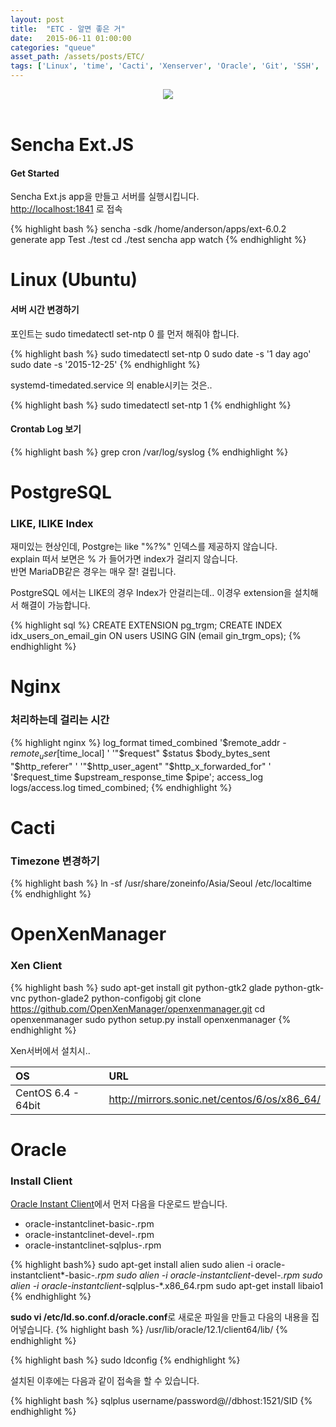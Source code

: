 ```yaml
---
layout: post
title:  "ETC - 알면 좋은 거"
date:   2015-06-11 01:00:00
categories: "queue"
asset_path: /assets/posts/ETC/
tags: ['Linux', 'time', 'Cacti', 'Xenserver', 'Oracle', 'Git', 'SSH', 'Sencha', 'Ext.JS']
---
```

<header>
    <img src="{{ page.asset_path }}rainbox.jpg" class="img-responsive img-rounded">
</header>

# Sencha Ext.JS

#### Get Started

Sencha Ext.js app을 만들고 서버를 실행시킵니다.<br>
[http://localhost:1841][http://localhost:1841] 로 접속 

{% highlight bash %}
sencha -sdk /home/anderson/apps/ext-6.0.2 generate app Test ./test
cd ./test
sencha app  watch
{% endhighlight %}


# Linux (Ubuntu)

#### 서버 시간 변경하기

포인트는 sudo timedatectl set-ntp 0 를 먼저 해줘야 합니다.<br>

{% highlight bash %}
sudo timedatectl set-ntp 0
sudo date -s '1 day ago'
sudo date -s '2015-12-25'
{% endhighlight %}

systemd-timedated.service 의 enable시키는 것은.. 

{% highlight bash %}
sudo timedatectl set-ntp 1
{% endhighlight %}

#### Crontab Log 보기

{% highlight bash %}
grep cron /var/log/syslog
{% endhighlight %}


# PostgreSQL

### LIKE, ILIKE Index

재미있는 현상인데, Postgre는 like "%?%" 인덱스를 제공하지 않습니다. <br>
explain 떠서 보면은 % 가 들어가면 index가 걸리지 않습니다.<br>
반면 MariaDB같은 경우는 매우 잘! 걸립니다.

PostgreSQL 에서는 LIKE의 경우 Index가 안걸리는데.. 이경우 extension을 설치해서 해결이 가능합니다.

{% highlight sql %}
CREATE EXTENSION pg_trgm;
CREATE INDEX idx_users_on_email_gin ON users USING GIN (email gin_trgm_ops);
{% endhighlight %}


# Nginx

### 처리하는데 걸리는 시간

{% highlight nginx %}
log_format timed_combined '$remote_addr - $remote_user [$time_local] '
            '"$request" $status $body_bytes_sent "$http_referer" '
            '"$http_user_agent" "$http_x_forwarded_for" '
            '$request_time $upstream_response_time $pipe';
access_log logs/access.log timed_combined;
{% endhighlight %}

# Cacti

### Timezone 변경하기

{% highlight bash %}
ln -sf /usr/share/zoneinfo/Asia/Seoul /etc/localtime
{% endhighlight %}

# OpenXenManager

### Xen Client

{% highlight bash %}
sudo apt-get install git python-gtk2 glade python-gtk-vnc python-glade2 python-configobj
git clone https://github.com/OpenXenManager/openxenmanager.git
cd openxenmanager
sudo python setup.py install
openxenmanager
{% endhighlight %}

Xen서버에서 설치시.. 

| OS | URL |
|:---|:----|
| CentOS 6.4 - 64bit | http://mirrors.sonic.net/centos/6/os/x86_64/ |


# Oracle

### Install Client

[Oracle Instant Client]에서 먼저 다음을 다운로드 받습니다.

* oracle-instantclinet-basic-.rpm
* oracle-instantclinet-devel-.rpm
* oracle-instantclinet-sqlplus-.rpm

{% highlight bash%}
sudo apt-get install alien
sudo alien -i oracle-instantclient*-basic-*.rpm
sudo alien -i oracle-instantclient*-devel-*.rpm
sudo alien -i oracle-instantclient*-sqlplus-*.x86_64.rpm
sudo apt-get install libaio1
{% endhighlight %}

**sudo vi /etc/ld.so.conf.d/oracle.conf**로 새로운 파일을 만들고 다음의 내용을 집어넣습니다.
{% highlight bash %}
/usr/lib/oracle/12.1/client64/lib/
{% endhighlight %}

{% highlight bash %}
sudo ldconfig
{% endhighlight %}

설치된 이후에는 다음과 같이 접속을 할 수 있습니다.

{% highlight bash %}
sqlplus username/password@//dbhost:1521/SID
{% endhighlight %}


[http://localhost:1841]: http://localhost:1841
[Oracle Instant Client]: http://www.oracle.com/technetwork/database/features/instant-client/index-097480.html

